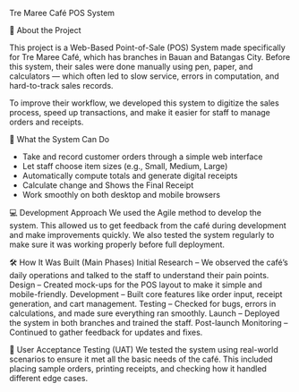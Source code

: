 Tre Maree Café POS System

📍 About the Project

This project is a Web-Based Point-of-Sale (POS) System made specifically for Tre Maree Café, which has branches in Bauan and Batangas City. Before this system, their sales were done manually using pen, paper, and calculators — which often led to slow service, errors in computation, and hard-to-track sales records.

To improve their workflow, we developed this system to digitize the sales process, speed up transactions, and make it easier for staff to manage orders and receipts.

🔧 What the System Can Do
- Take and record customer orders through a simple web interface
- Let staff choose item sizes (e.g., Small, Medium, Large)
- Automatically compute totals and generate digital receipts
- Calculate change and Shows the Final Receipt
- Work smoothly on both desktop and mobile browsers

💻 Development Approach
We used the Agile method to develop the system. This allowed us to get feedback from the café during development and make improvements quickly. We also tested the system regularly to make sure it was working properly before full deployment.

🛠️ How It Was Built (Main Phases)
Initial Research – We observed the café’s daily operations and talked to the staff to understand their pain points.
Design – Created mock-ups for the POS layout to make it simple and mobile-friendly.
Development – Built core features like order input, receipt generation, and cart management.
Testing – Checked for bugs, errors in calculations, and made sure everything ran smoothly.
Launch – Deployed the system in both branches and trained the staff.
Post-launch Monitoring – Continued to gather feedback for updates and fixes.

🧪 User Acceptance Testing (UAT)
We tested the system using real-world scenarios to ensure it met all the basic needs of the café. This included placing sample orders, printing receipts, and checking how it handled different edge cases.
